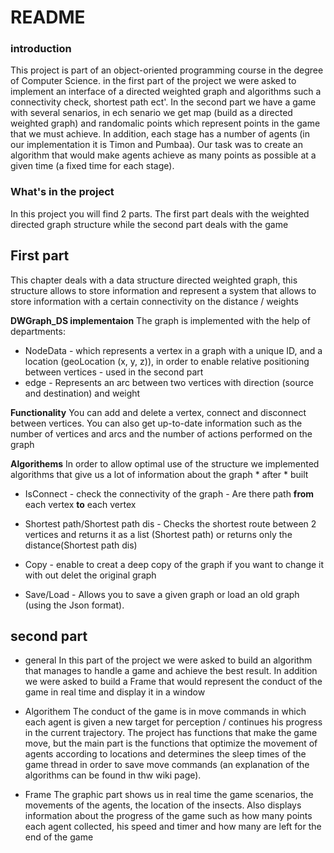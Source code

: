 # README

### introduction
This project is part of an object-oriented programming course in the degree of Computer Science. in the first part of the project we were asked to implement an interface of a directed weighted graph and algorithms such a connectivity check, shortest path ect'.
In the second part we have a game with several senarios, in ech senario we get map (build as a directed weighted graph) and randomalic points which represent points in the game that we must achieve. In addition, each stage has a number of agents (in our implementation it is Timon and Pumbaa). Our task was to create an algorithm that would make agents achieve as many points as possible at a given time (a fixed time for each stage).

### What's in the project
In this project you will find 2 parts. The first part deals with the weighted directed graph structure while the second part deals with the game


## First part
This chapter deals with a data structure directed weighted graph, this structure allows to store information and represent a system that allows to store information with a certain connectivity on the distance / weights 

**DWGraph_DS implementaion**
The graph is implemented with the help of departments:
* NodeData - which represents a vertex in a graph with a unique ID, and a location (geoLocation (x, y, z)), in order to enable relative positioning between vertices - used in the second part
* edge - Represents an arc between two vertices with direction (source and destination) and weight

**Functionality**
You can add and delete a vertex, connect and disconnect between vertices. You can also get up-to-date information such as the number of vertices and arcs and the number of actions performed on the graph



**Algorithems**
In order to allow optimal use of the structure we implemented algorithms that give us a lot of information about the graph * after * built

* IsConnect - check the connectivity of the graph - Are there path **from** each vertex
 **to** each vertex

* Shortest path/Shortest path dis - Checks the shortest route between 2 vertices and returns it as a list (Shortest path) or returns only the distance(Shortest path dis)

* Copy - enable to creat a deep copy of the graph if you want to change it with out delet the original graph

* Save/Load - Allows you to save a given graph or load an old graph (using the Json format).


## second part
* general
In this part of the project we were asked to build an algorithm that manages to handle a game and achieve the best result.
In addition we were asked to build a Frame that would represent the conduct of the game in real time and display it in a window

* Algorithem
The conduct of the game is in move commands in which each agent is given a new target for perception / continues his progress in the current trajectory.
The project has functions that make the game move, but the main part is the functions that optimize the movement of agents according to locations and determines the sleep times of the game thread in order to save move commands (an explanation of the algorithms can be found in thw wiki page).

* Frame
The graphic part shows us in real time the game scenarios, the movements of the agents, the location of the insects.
  Also displays information about the progress of the game such as how many points each agent collected, his speed and timer and how many are left for the end of the game